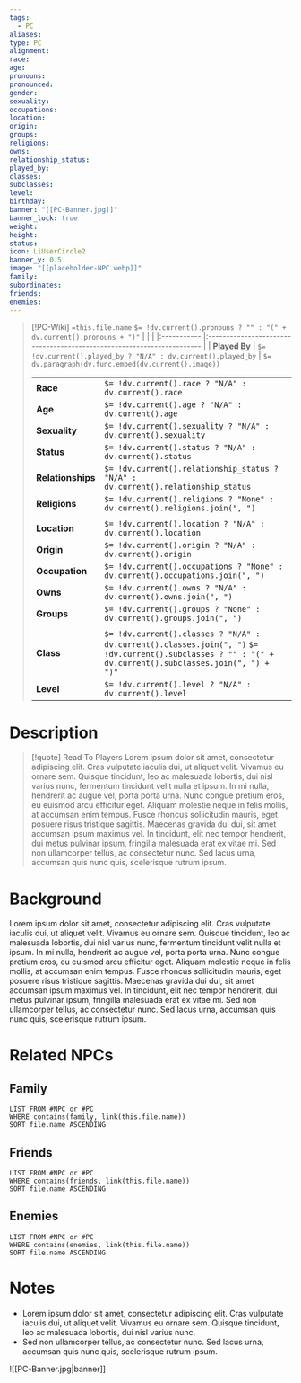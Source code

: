 ```yaml
---
tags:
  - PC
aliases: 
type: PC
alignment: 
race: 
age: 
pronouns: 
pronounced: 
gender: 
sexuality: 
occupations: 
location: 
origin: 
groups: 
religions: 
owns: 
relationship_status: 
played_by: 
classes: 
subclasses: 
level: 
birthday: 
banner: "[[PC-Banner.jpg]]"
banner_lock: true
weight: 
height: 
status: 
icon: LiUserCircle2
banner_y: 0.5
image: "[[placeholder-NPC.webp]]"
family: 
subordinates: 
friends: 
enemies:
---
```

>[!PC-Wiki] `=this.file.name` `$= !dv.current().pronouns ? "" : "(" + dv.current().pronouns + ")"`
> |             |                                                                        |
> |:----------- |:---------------------------------------------------------------------- |
> | **Played By** | `$= !dv.current().played_by ? "N/A" : dv.current().played_by` |
>`$= dv.paragraph(dv.func.embed(dv.current().image))`
>
> |                   |                                                                                                                                                          |
> |:----------------- |:-------------------------------------------------------------------------------------------------------------------------------------------------------- |
> | **Race**          | `$= !dv.current().race ? "N/A" : dv.current().race`                                                                                                      |
> | **Age**           | `$= !dv.current().age ? "N/A" : dv.current().age`                                                                                                        |
> | **Sexuality**     | `$= !dv.current().sexuality ? "N/A" : dv.current().sexuality`                                                                                            |
> | **Status**        | `$= !dv.current().status ? "N/A" : dv.current().status`                                                                                                  |
> | **Relationships** | `$= !dv.current().relationship_status ? "N/A" : dv.current().relationship_status`                                                                        |
> | **Religions**     | `$= !dv.current().religions ? "None" : dv.current().religions.join(", ")`                                                                                |
> |                   |                                                                                                                                                          |
> | **Location**      | `$= !dv.current().location ? "N/A" : dv.current().location`                                                                                              |
> | **Origin**        | `$= !dv.current().origin ? "N/A" : dv.current().origin`                                                                                                  |
> | **Occupation**    | `$= !dv.current().occupations ? "None" : dv.current().occupations.join(", ")`                                                                            |
> | **Owns**          | `$= !dv.current().owns ? "N/A" : dv.current().owns.join(", ")`                                                                                           |
> | **Groups**        | `$= !dv.current().groups ? "None" : dv.current().groups.join(", ")`                                                                                      |
> |                   |                                                                                                                                                          |
> | **Class**         | `$= !dv.current().classes ? "N/A" : dv.current().classes.join(", ")` `$= !dv.current().subclasses ? "" : "(" + dv.current().subclasses.join(", ") + ")"` |
> | **Level**         | `$= !dv.current().level ? "N/A" : dv.current().level`                                                                                                                                            |
> 

# Description
>[!quote] Read To Players
>Lorem ipsum dolor sit amet, consectetur adipiscing elit. Cras vulputate iaculis dui, ut aliquet velit. Vivamus eu ornare sem. Quisque tincidunt, leo ac malesuada lobortis, dui nisl varius nunc, fermentum tincidunt velit nulla et ipsum. In mi nulla, hendrerit ac augue vel, porta porta urna. Nunc congue pretium eros, eu euismod arcu efficitur eget. Aliquam molestie neque in felis mollis, at accumsan enim tempus. Fusce rhoncus sollicitudin mauris, eget posuere risus tristique sagittis. Maecenas gravida dui dui, sit amet accumsan ipsum maximus vel. In tincidunt, elit nec tempor hendrerit, dui metus pulvinar ipsum, fringilla malesuada erat ex vitae mi. Sed non ullamcorper tellus, ac consectetur nunc. Sed lacus urna, accumsan quis nunc quis, scelerisque rutrum ipsum.
# Background
Lorem ipsum dolor sit amet, consectetur adipiscing elit. Cras vulputate iaculis dui, ut aliquet velit. Vivamus eu ornare sem. Quisque tincidunt, leo ac malesuada lobortis, dui nisl varius nunc, fermentum tincidunt velit nulla et ipsum. In mi nulla, hendrerit ac augue vel, porta porta urna. Nunc congue pretium eros, eu euismod arcu efficitur eget. Aliquam molestie neque in felis mollis, at accumsan enim tempus. Fusce rhoncus sollicitudin mauris, eget posuere risus tristique sagittis. Maecenas gravida dui dui, sit amet accumsan ipsum maximus vel. In tincidunt, elit nec tempor hendrerit, dui metus pulvinar ipsum, fringilla malesuada erat ex vitae mi. Sed non ullamcorper tellus, ac consectetur nunc. Sed lacus urna, accumsan quis nunc quis, scelerisque rutrum ipsum.
# Related NPCs
## Family
```dataview
LIST FROM #NPC or #PC
WHERE contains(family, link(this.file.name))
SORT file.name ASCENDING
```
## Friends
```dataview
LIST FROM #NPC or #PC
WHERE contains(friends, link(this.file.name))
SORT file.name ASCENDING
```
## Enemies
```dataview
LIST FROM #NPC or #PC
WHERE contains(enemies, link(this.file.name))
SORT file.name ASCENDING
```

# Notes
- Lorem ipsum dolor sit amet, consectetur adipiscing elit. Cras vulputate iaculis dui, ut aliquet velit. Vivamus eu ornare sem. Quisque tincidunt, leo ac malesuada lobortis, dui nisl varius nunc, 
- Sed non ullamcorper tellus, ac consectetur nunc. Sed lacus urna, accumsan quis nunc quis, scelerisque rutrum ipsum.


![[PC-Banner.jpg|banner]]